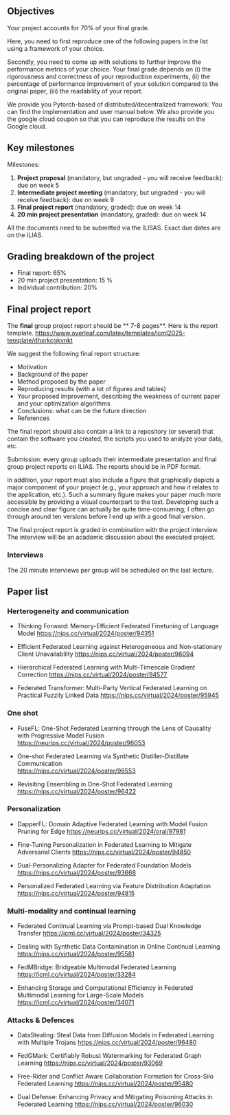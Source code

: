 
## Objectives

Your project accounts for 70% of your final grade.

Here, you need to first reproduce one of the following  papers in the list using a framework of your choice.

Secondly, you need to come up with solutions to further improve the performance metrics of your choice. Your final grade depends on (i) the rigorousness and correctness of your reproduction experiments, (ii) the percentage of performance improvement of your solution compared to the original paper, (iii) the readability of your report.

We provide you Pytorch-based of distributed/decentralized framework: You can find the implementation and user manual below. We also provide you the google cloud coupon so that you can reproduce the results on the Google cloud.

## Key milestones

Milestones:

1. **Project proposal** (mandatory, but ungraded - you will receive feedback): due on week 5
2. **Intermediate project meeting** (mandatory, but ungraded - you will receive feedback): due on week 9
3. **Final project report** (mandatory, graded): due on week 14
4. **20 min project presentation** (mandatory, graded): due on week 14

All the documents need to be submitted via the ILISAS. Exact due dates are on the ILIAS.

## Grading breakdown of the project

- Final report: 65%
- 20 min project presentation: 15 %
- Individual contribution: 20%



## Final project report

The **final** group project report should be ** 7-8 pages**.
Here is the report template. https://www.overleaf.com/latex/templates/icml2025-template/dhxrkcgkvnkt
 <!---The **intermediate** project report is likely to be shorter (it is due a week before the final deadline), that is fine, submit whatever you have by then.)
 -->

We suggest the following final report structure:

- Motivation
- Background of the paper
- Method proposed by the paper
- Reproducing results (with a lot of figures and tables)
- Your proposed improvement, describing the weakness of current paper and  your optimization algorithms
- Conclusions: what can be the future direction
- References

The final report should also contain a link to a repository (or several) that contain the software you created, the scripts you used to analyze your data, etc.

Submission: every group uploads their intermediate presentation and final group project reports on ILIAS. The reports should be in PDF format.

In addition, your report must also include a figure that graphically depicts a major component of your project (e.g., your approach and how it relates to the application, etc.). Such a summary figure makes your paper much more accessible by providing a visual counterpart to the text. Developing such a concise and clear figure can actually be quite time-consuming; I often go through around ten versions before I end up with a good final version.

The final project report is graded in combination with the project interview. The interview will be an academic discussion about the executed project.

### Interviews

The 20 minute interviews per group will be scheduled on the last lecture.


## Paper list


### Herterogeneity and communication
- Thinking Forward: Memory-Efficient Federated Finetuning of Language Model
https://nips.cc/virtual/2024/poster/94351


- Efficient Federated Learning against Heterogeneous and Non-stationary Client Unavailability
https://nips.cc/virtual/2024/poster/96094

- Hierarchical Federated Learning with Multi-Timescale Gradient Correction
https://nips.cc/virtual/2024/poster/94577

- Federated Transformer: Multi-Party Vertical Federated Learning on Practical Fuzzily Linked Data
https://nips.cc/virtual/2024/poster/95945

### One shot 
- FuseFL: One-Shot Federated Learning through the Lens of Causality with Progressive Model Fusion
https://neurips.cc/virtual/2024/poster/96053

- One-shot Federated Learning via Synthetic Distiller-Distillate Communication    
https://nips.cc/virtual/2024/poster/96553

- Revisiting Ensembling in One-Shot Federated Learning
https://nips.cc/virtual/2024/poster/96422

### Personalization 

- DapperFL: Domain Adaptive Federated Learning with Model Fusion Pruning for Edge
https://neurips.cc/virtual/2024/oral/97981

- Fine-Tuning Personalization in Federated Learning to Mitigate Adversarial Clients
https://nips.cc/virtual/2024/poster/94850

- Dual-Personalizing Adapter for Federated Foundation Models
https://nips.cc/virtual/2024/poster/93668

- Personalized Federated Learning via Feature Distribution Adaptation
https://nips.cc/virtual/2024/poster/94815


### Multi-modality and continual learning
- Federated Continual Learning via Prompt-based Dual Knowledge Transfer
https://icml.cc/virtual/2024/poster/34325

- Dealing with Synthetic Data Contamination in Online Continual Learning
https://nips.cc/virtual/2024/poster/95581

- FedMBridge: Bridgeable Multimodal Federated Learning
https://icml.cc/virtual/2024/poster/33284

- Enhancing Storage and Computational Efficiency in Federated Multimodal Learning for Large-Scale Models
https://icml.cc/virtual/2024/poster/34071
### Attacks \& Defences

- DataStealing: Steal Data from Diffusion Models in Federated Learning with Multiple Trojans
https://nips.cc/virtual/2024/poster/96480

- FedGMark: Certifiably Robust Watermarking for Federated Graph Learning
https://nips.cc/virtual/2024/poster/93069

- Free-Rider and Conflict Aware Collaboration Formation for Cross-Silo Federated Learning
https://nips.cc/virtual/2024/poster/95480

 - Dual Defense: Enhancing Privacy and Mitigating Poisoning Attacks in Federated Learning
https://nips.cc/virtual/2024/poster/96030


